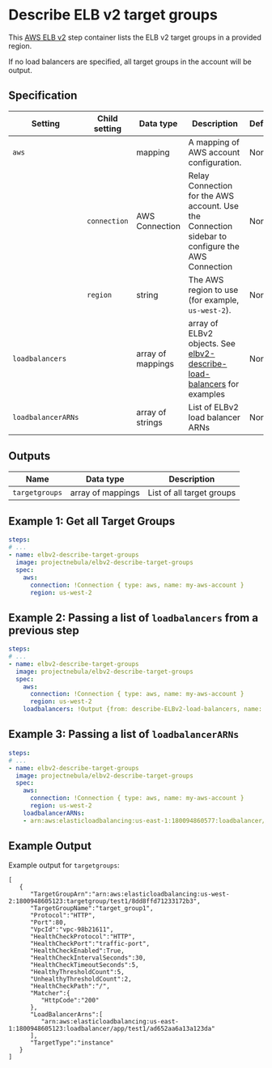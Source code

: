 # Describe ELB v2 target groups

This [AWS ELB v2](https://aws.amazon.com/elasticloadbalancing/) step container lists the ELB v2 target groups in a provided region.

If no load balancers are specified, all target groups in the account will be output.

## Specification

| Setting | Child setting | Data type | Description | Default | Required |
|---------|---------------|-----------|-------------|---------|----------|
| `aws` || mapping | A mapping of AWS account configuration. | None | True |
|| `connection` | AWS Connection | Relay Connection for the AWS account. Use the Connection sidebar to configure the AWS Connection | None | True |
|| `region` | string | The AWS region to use (for example, `us-west-2`). | None | True |
| `loadbalancers` || array of mappings | array of ELBv2 objects. See [elbv2-describe-load-balancers](../elbv2-describe-load-balancers/docs/v1.md) for examples | None | False | 
| `loadbalancerARNs` || array of strings | List of ELBv2 load balancer ARNs | None | False |

## Outputs

| Name | Data type | Description |
|------|-----------|-------------|
| `targetgroups`  | array of mappings | List of all target groups |

## Example 1: Get all Target Groups

```yaml
steps:
# ...
- name: elbv2-describe-target-groups
  image: projectnebula/elbv2-describe-target-groups
  spec:
    aws:
      connection: !Connection { type: aws, name: my-aws-account }
      region: us-west-2
```

## Example 2: Passing a list of `loadbalancers` from a previous step

```yaml
steps:
# ...
- name: elbv2-describe-target-groups
  image: projectnebula/elbv2-describe-target-groups
  spec:
    aws:
      connection: !Connection { type: aws, name: my-aws-account }
      region: us-west-2
    loadbalancers: !Output {from: describe-ELBv2-load-balancers, name: loadbalancers}
```

## Example 3: Passing a list of `loadbalancerARNs`
```yaml
steps:
# ...
- name: elbv2-describe-target-groups
  image: projectnebula/elbv2-describe-target-groups
  spec:
    aws:
      connection: !Connection { type: aws, name: my-aws-account }
      region: us-west-2
    loadbalancerARNs:
    - arn:aws:elasticloadbalancing:us-east-1:180094860577:loadbalancer/app/test1/ad652aa6a13aa6da
```

## Example Output
Example output for `targetgroups`:
```
[
   {
      "TargetGroupArn":"arn:aws:elasticloadbalancing:us-west-2:1800948605123:targetgroup/test1/8dd8ffd71233172b3",
      "TargetGroupName":"target_group1",
      "Protocol":"HTTP",
      "Port":80,
      "VpcId":"vpc-98b21611",
      "HealthCheckProtocol":"HTTP",
      "HealthCheckPort":"traffic-port",
      "HealthCheckEnabled":True,
      "HealthCheckIntervalSeconds":30,
      "HealthCheckTimeoutSeconds":5,
      "HealthyThresholdCount":5,
      "UnhealthyThresholdCount":2,
      "HealthCheckPath":"/",
      "Matcher":{
         "HttpCode":"200"
      },
      "LoadBalancerArns":[
         "arn:aws:elasticloadbalancing:us-east-1:1800948605123:loadbalancer/app/test1/ad652aa6a13a123da"
      ],
      "TargetType":"instance"
   }
]
```
